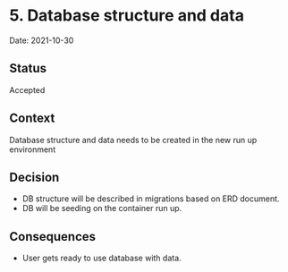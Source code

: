 # 5. Database structure and data

Date: 2021-10-30

## Status

Accepted

## Context

Database structure and data needs to be created in the new run up environment

## Decision

- DB structure will be described in migrations based on ERD document.
- DB will be seeding on the container run up.

## Consequences

- User gets ready to use database with data.
